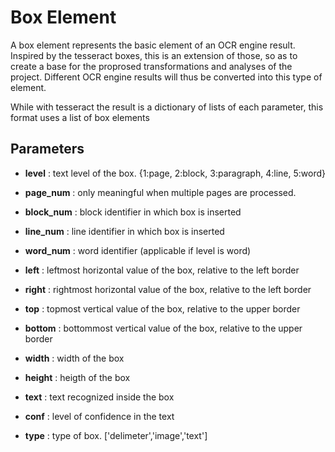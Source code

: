 # Box Element
A box element represents the basic element of an OCR engine result. Inspired by the tesseract boxes, this is an extension of those, so as to create a base for the proprosed transformations and analyses of the project. Different OCR engine results will thus be converted into this type of element.

While with tesseract the result is a dictionary of lists of each parameter, this format uses a list of box elements

## Parameters

- **level** : text level of the box. {1:page, 2:block, 3:paragraph, 4:line, 5:word}

- **page_num** : only meaningful when multiple pages are processed.

- **block_num** : block identifier in which box is inserted

- **line_num** : line identifier in which box is inserted

- **word_num** : word identifier (applicable if level is word)

- **left** : leftmost horizontal value of the box, relative to the left border

- **right** : rightmost horizontal value of the box, relative to the left border

- **top** : topmost vertical value of the box, relative to the upper border

- **bottom** : bottommost vertical value of the box, relative to the upper border

- **width** : width of the box

- **height** : heigth of the box

- **text** : text recognized inside the box

- **conf** : level of confidence in the text

- **type** : type of box. ['delimeter','image','text']

